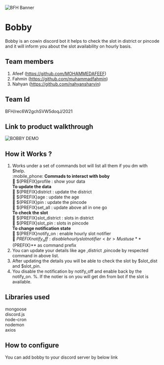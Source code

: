 ![BFH Banner](https://trello-attachments.s3.amazonaws.com/542e9c6316504d5797afbfb9/542e9c6316504d5797afbfc1/39dee8d993841943b5723510ce663233/Frame_19.png)
# Bobby
Bobby is an cowin discord bot it helps to check the slot in district or pincode and it will inform you about the slot availability on hourly basis.
## Team members
1. Afeef (https://github.com/MOHAMMEDAFEEF)
2. Fahmin (https://github.com/muhammadfahmin)
3. Nahyan (https://github.com/nahyansharvin)
## Team Id
 BFH/rec6W2gchSVW5doqJ/2021
## Link to product walkthrough
![BOBBY DEMO](https://www.loom.com/share/ce95607a0317449b818eb00f12d8517b)
## How it Works ?
1. Works under a set of commands bot will list all them if you dm with $help.<br>
        :mobile_phone: **Commads to interact with boby**<br>
                :loudspeaker:  ${PREFIX}profile : show your data<br>
            **To update the data**<br>
                :loudspeaker:  ${PREFIX}district : update the district <br>
                :loudspeaker:  ${PREFIX}age : update the age <br>
                :loudspeaker:  ${PREFIX}pin : update the pincode <br>
                :loudspeaker:  ${PREFIX}set_all : update above all in one go<br>
            **To check the slot**<br>
                :loudspeaker:  ${PREFIX}slot_district : slots in district <br>
                :loudspeaker:  ${PREFIX}slot_pin : slots in pincode<br>
            **To change notification state**<br>
                :loudspeaker:  ${PREFIX}notify_on : enable hourly slot notifier<br>
                :loudspeaker:  ${PREFIX}notify_off : disable hourly slot notifier<br>
            Must use **${PREFIX}** as command prefix<br>
2. You can update your details like age ,district ,pincode by respected command in above list.
3. After updating the details you will be able to check the slot by $slot_dist and $slot_pin.
4. You disable the notification by notify_off and enable back by the notify_on.
%. If the notier is on you will get dm from bot if the slot is available.
## Libraries used
mongoose<br>
discord.js<br>
node-cron<br>
nodemon<br>
axios<br>
## How to configure
 You can add bobby to your discord server by below link

